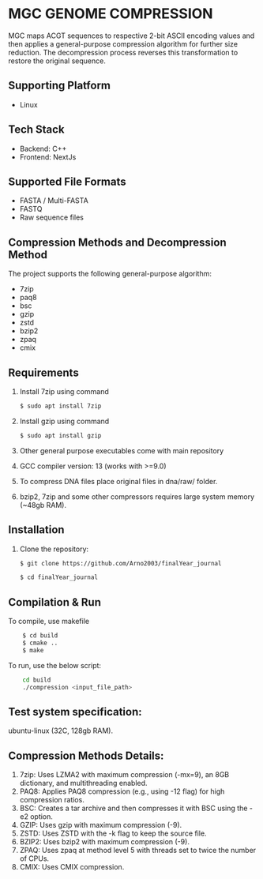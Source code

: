 #  MGC GENOME COMPRESSION
MGC maps ACGT sequences to respective 2-bit ASCII encoding values and then applies a general-purpose compression algorithm for further size reduction. The decompression process reverses this transformation to restore the original sequence.

## Supporting Platform

- Linux

## Tech Stack

- Backend: C++
- Frontend: NextJs


## Supported File Formats

- FASTA / Multi-FASTA
- FASTQ
- Raw sequence files

## Compression Methods and Decompression Method

The project supports the following general-purpose algorithm:

- 7zip
- paq8
- bsc
- gzip
- zstd
- bzip2
- zpaq
- cmix



## Requirements
1. Install 7zip using command
    ```sh
    $ sudo apt install 7zip
    ```
2. Install gzip using command
    ```sh
    $ sudo apt install gzip
    ```
3. Other general purpose executables come with main repository

4. GCC compiler version: 13 (works with >=9.0)

5. To compress DNA files place original files in dna/raw/ folder.

6. bzip2, 7zip and some other compressors requires large system memory (~48gb RAM).


## Installation

1. Clone the repository:
    ```sh
   $ git clone https://github.com/Arno2003/finalYear_journal

   $ cd finalYear_journal
    ```



## Compilation & Run

To compile, use makefile

```sh
    $ cd build
    $ cmake ..
    $ make
```

To run, use the below script:

```bash
    cd build
    ./compression <input_file_path>
```



    
## Test system specification:

ubuntu-linux (32C, 128gb RAM). 

## Compression Methods Details:
1. 7zip: Uses LZMA2 with maximum compression (-mx=9), an 8GB dictionary, and multithreading enabled.
2. PAQ8: Applies PAQ8 compression (e.g., using -12 flag) for high compression ratios.
3. BSC: Creates a tar archive and then compresses it with BSC using the -e2 option.
4. GZIP: Uses gzip with maximum compression (-9).
5. ZSTD: Uses ZSTD with the -k flag to keep the source file.
6. BZIP2: Uses bzip2 with maximum compression (-9).
7. ZPAQ: Uses zpaq at method level 5 with threads set to twice the number of CPUs.
8. CMIX: Uses CMIX compression.